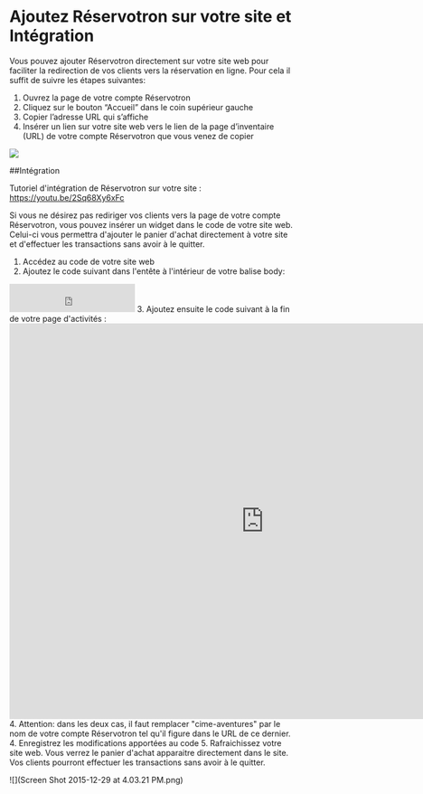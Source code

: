 # Ajoutez Réservotron sur votre site et Intégration

Vous pouvez ajouter Réservotron directement sur votre site web pour faciliter la redirection de vos clients vers la réservation en ligne. Pour cela il suffit de suivre les étapes suivantes:

1. Ouvrez la page de votre compte Réservotron
1. Cliquez sur le bouton “Accueil” dans le coin supérieur gauche
1. Copier l’adresse URL qui s’affiche 
1. Insérer un lien sur votre site web vers le lien de la page d’inventaire (URL) de votre compte Réservotron que vous venez de copier 




![](https://monosnap.com/file/AcS8TtdsswphjOL9a03b57RtS8ffjV.png)

##Intégration

Tutoriel d'intégration de Réservotron sur votre site : https://youtu.be/2Sq68Xy6xFc

Si vous ne désirez pas rediriger vos clients vers la page de votre compte Réservotron, vous pouvez insérer un widget dans le code de votre site web. Celui-ci vous permettra d'ajouter le panier d'achat directement à votre site et d'effectuer les transactions sans avoir à le quitter.

1. Accédez au code de votre site web
2. Ajoutez le code suivant dans l'entête à l'intérieur de votre balise body: 
<iframe id="reservotron-shopping-cart" src="https://reservotron.com/cime-aventures/widgets/cart" frameborder="0" width="222" height="50"></iframe>                  
       <script async type="text/javascript" src="http://reservotron.com/assets/widget.js"></script>
3. Ajoutez ensuite le code suivant à la fin de votre page d'activités : <iframe id="reservotron-store-content" src="https://reservotron.com/cime-aventures?c=1107&widget=1" frameborder="0" width="900" height="700"></iframe>
4. Attention: dans les deux cas, il faut remplacer "cime-aventures" par le nom de votre compte Réservotron tel qu'il figure dans le URL de ce dernier.
4. Enregistrez les modifications apportées au code
5. Rafraichissez votre site web. Vous verrez le panier d'achat apparaitre directement dans le site. Vos clients pourront effectuer les transactions sans avoir à le quitter.


![](Screen Shot 2015-12-29 at 4.03.21 PM.png)